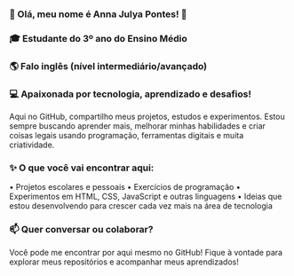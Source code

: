 ### 🌟 Olá, meu nome é Anna Julya Pontes! 🌟 

### 🎓 Estudante do 3º ano do Ensino Médio 
### 🌎 Falo inglês (nível intermediário/avançado) 
### 💻 Apaixonada por tecnologia, aprendizado e desafios! 

Aqui no GitHub, compartilho meus projetos, estudos e experimentos. Estou sempre buscando aprender mais, melhorar minhas habilidades e criar coisas legais usando programação, ferramentas digitais e muita criatividade. 

### ✨ O que você vai encontrar aqui: 
• Projetos escolares e pessoais 
• Exercícios de programação 
• Experimentos em HTML, CSS, JavaScript e outras linguagens 
• Ideias que estou desenvolvendo para crescer cada vez mais na área de tecnologia

### 📫 Quer conversar ou colaborar? 
Você pode me encontrar por aqui mesmo no GitHub! 
Fique à vontade para explorar meus repositórios e acompanhar meus aprendizados!
